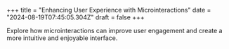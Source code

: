 +++
title = "Enhancing User Experience with Microinteractions"
date = "2024-08-19T07:45:05.304Z"
draft = false
+++

  Explore how microinteractions can improve user engagement and create a more intuitive and enjoyable interface.
        